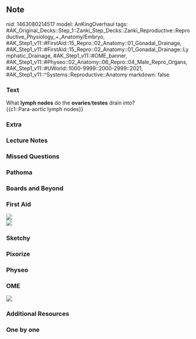## Note
nid: 1463080214517
model: AnKingOverhaul
tags: #AK_Original_Decks::Step_1::Zanki_Step_Decks::Zanki_Reproductive::Reproductive_Physiology_+_Anatomy/Embryo, #AK_Step1_v11::#FirstAid::15_Repro::02_Anatomy::01_Gonadal_Drainage, #AK_Step1_v11::#FirstAid::15_Repro::02_Anatomy::01_Gonadal_Drainage::Lymphatic_Drainage, #AK_Step1_v11::#OME_banner, #AK_Step1_v11::#Physeo::02_Anatomy::06_Repro::04_Male_Repro_Organs, #AK_Step1_v11::#UWorld::1000-9999::2000-2999::2021, #AK_Step1_v11::^Systems::Reproductive::Anatomy
markdown: false

### Text
<div>
  What <b>lymph nodes</b> do the <b>ovaries</b>/<b>testes</b> drain
  into?
</div>
<div>
  {{c1::Para-aortic lymph nodes}}
</div>

### Extra


### Lecture Notes


### Missed Questions


### Pathoma


### Boards and Beyond


### First Aid
<img src="paste-6739a7beceb4106af442f5689dc973868b46efd3.jpg">
<div><img src="tmp6g605b.png"></div>

### Sketchy


### Pixorize


### Physeo


### OME
<div class="ome-widget">
  <a href="https://onlinemeded.org?ref=anki"><img src=
  "_OME_AnkiFlashcards_General_3.png"></a>
</div>

### Additional Resources


### One by one

